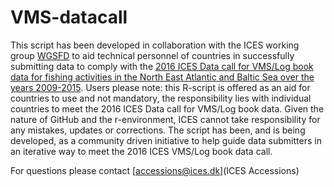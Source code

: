 # VMS-datacall

This script has been developed in collaboration with the ICES working group [WGSFD](http://www.ices.dk/community/groups/Pages/WGSFD.aspx "Working Group on Spatial Fisheries Data") to aid technical personnel of countries in successfully submitting data to comply with the   [2016 ICES Data call for VMS/Log book data for fishing activities in the North East Atlantic and Baltic Sea over the years 2009-2015](http://www.ices.dk/marine-data/Documents/Data_calls/20160115_VMS_data_call_2016.pdf). Users please note: this R-script is offered as an aid for countries to use and not mandatory, the responsibility lies with individual countries to meet the 2016 ICES Data call for VMS/Log book data. Given the nature of GitHub and the r-environment, ICES cannot take responsibility for any mistakes, updates or corrections. The script has been, and is being developed, as a community driven initiative to help guide data submitters in an iterative way to meet the 2016 ICES VMS/Log book data call.

For questions please contact [accessions@ices.dk](ICES Accessions)

